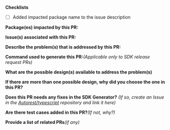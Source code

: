 **Checklists** 
- [ ] Added impacted package name to the issue description

**Package(es) impacted by this PR:**


**Issue(s) associated with this PR:**


**Describe the problem(s) that is addressed by this PR:**


**Command used to generate this PR:**_(Applicable only to SDK release request PRs)_


**What are the possible design(s) available to address the problem(s)**


**If there are more than one possible design, why did you choose the one in this PR?**


**Does this PR needs any fixes in the SDK Generator?** _(If so, create an Issue in the [Autorest/typescript](https://github.com/Azure/autorest.typescript) repository and link it here)_


**Are there test cases added in this PR?**_(If not, why?)_


**Provide a list of related PRs**_(if any)_
